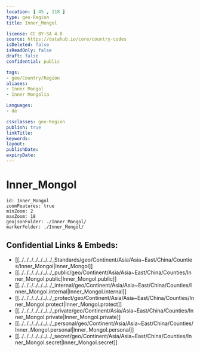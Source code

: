 ```yaml
---
location: [ 45 , 118 ] 
type: geo-Region
title: Inner_Mongol

license: CC BY-SA 4.0
source: https://datahub.io/core/country-codes
isDeleted: false
isReadOnly: false
draft: false
confidential: public

tags:
- geo/Country/Region
aliases:
- Inner Mongol
- Inner Mongolia

Languages:
- de

cssclasses: geo-Region
publish: true
linkTitle: 
keywords: 
layout: 
publishDate: 
expiryDate: 
---
```


# Inner_Mongol

```leaflet
id: Inner_Mongol
zoomFeatures: true 
minZoom: 2 
maxZoom: 18
geojsonFolder: ./Inner_Mongol/
markerFolder: ./Inner_Mongol/
```


## Confidential Links & Embeds: 
- [[../../../../../../../_Standards/geo/Continent/Asia/Asia~East/China/Counties/Inner_Mongol|Inner_Mongol]] 
- [[../../../../../../../_public/geo/Continent/Asia/Asia~East/China/Counties/Inner_Mongol.public|Inner_Mongol.public]] 
- [[../../../../../../../_internal/geo/Continent/Asia/Asia~East/China/Counties/Inner_Mongol.internal|Inner_Mongol.internal]] 
- [[../../../../../../../_protect/geo/Continent/Asia/Asia~East/China/Counties/Inner_Mongol.protect|Inner_Mongol.protect]] 
- [[../../../../../../../_private/geo/Continent/Asia/Asia~East/China/Counties/Inner_Mongol.private|Inner_Mongol.private]] 
- [[../../../../../../../_personal/geo/Continent/Asia/Asia~East/China/Counties/Inner_Mongol.personal|Inner_Mongol.personal]] 
- [[../../../../../../../_secret/geo/Continent/Asia/Asia~East/China/Counties/Inner_Mongol.secret|Inner_Mongol.secret]] 


